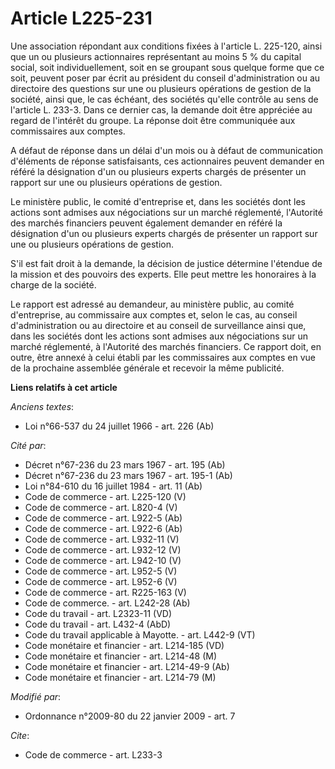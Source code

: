 # Article L225-231

Une association répondant aux conditions fixées à l'article L. 225-120, ainsi que un ou plusieurs actionnaires représentant
au moins 5 % du capital social, soit individuellement, soit en se groupant sous quelque forme que ce soit, peuvent poser par
écrit au président du conseil d'administration ou au directoire des questions sur une ou plusieurs opérations de gestion de
la société, ainsi que, le cas échéant, des sociétés qu'elle contrôle au sens de l'article L. 233-3. Dans ce dernier cas, la
demande doit être appréciée au regard de l'intérêt du groupe. La réponse doit être communiquée aux commissaires aux comptes.

A défaut de réponse dans un délai d'un mois ou à défaut de communication d'éléments de réponse satisfaisants, ces
actionnaires peuvent demander en référé la désignation d'un ou plusieurs experts chargés de présenter un rapport sur une ou
plusieurs opérations de gestion. 

Le ministère public, le comité d'entreprise et, dans les sociétés dont les actions sont admises aux négociations sur un
marché réglementé, l'Autorité des marchés financiers peuvent également demander en référé la désignation d'un ou plusieurs
experts chargés de présenter un rapport sur une ou plusieurs opérations de gestion.

S'il est fait droit à la demande, la décision de justice détermine l'étendue de la mission et des pouvoirs des experts. Elle
peut mettre les honoraires à la charge de la société. 

Le rapport est adressé au demandeur, au ministère public, au comité d'entreprise, au commissaire aux comptes et, selon le
cas, au conseil d'administration ou au directoire et au conseil de surveillance ainsi que, dans les sociétés dont les actions
sont admises aux négociations sur un marché réglementé, à l'Autorité des marchés financiers. Ce rapport doit, en outre, être
annexé à celui établi par les commissaires aux comptes en vue de la prochaine assemblée générale et recevoir la même
publicité.

**Liens relatifs à cet article**

_Anciens textes_:

  - Loi n°66-537 du 24 juillet 1966 - art. 226 (Ab)

_Cité par_:

  - Décret n°67-236 du 23 mars 1967 - art. 195 (Ab)
  - Décret n°67-236 du 23 mars 1967 - art. 195-1 (Ab)
  - Loi n°84-610 du 16 juillet 1984 - art. 11 (Ab)
  - Code de commerce - art. L225-120 (V)
  - Code de commerce - art. L820-4 (V)
  - Code de commerce - art. L922-5 (Ab)
  - Code de commerce - art. L922-6 (Ab)
  - Code de commerce - art. L932-11 (V)
  - Code de commerce - art. L932-12 (V)
  - Code de commerce - art. L942-10 (V)
  - Code de commerce - art. L952-5 (V)
  - Code de commerce - art. L952-6 (V)
  - Code de commerce - art. R225-163 (V)
  - Code de commerce. - art. L242-28 (Ab)
  - Code du travail - art. L2323-11 (VD)
  - Code du travail - art. L432-4 (AbD)
  - Code du travail applicable à Mayotte. - art. L442-9 (VT)
  - Code monétaire et financier - art. L214-185 (VD)
  - Code monétaire et financier - art. L214-48 (M)
  - Code monétaire et financier - art. L214-49-9 (Ab)
  - Code monétaire et financier - art. L214-79 (M)

_Modifié par_:

  - Ordonnance n°2009-80 du 22 janvier 2009 - art. 7

_Cite_:

  - Code de commerce - art. L233-3
